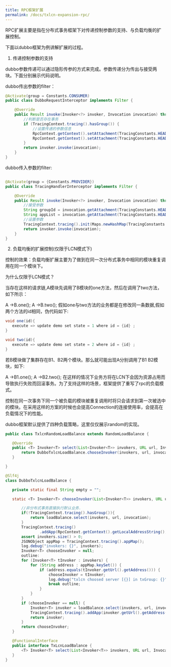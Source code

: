 ```yaml
---
title: RPC框架扩展
permalink: /docs/txlcn-expansion-rpc/
---
```


RPC扩展主要是指在分布式事务框架下对传递控制参数的支持、与负载均衡的扩展控制。   

下面以dubbo框架为例讲解扩展的过程。


1. 传递控制参数的支持

dubbo参数传递可以通过隐形传参的方式来完成。参数传递分为传出与接受两块。下面分别展示代码说明。

dubbo传出参数的filter：

```java
@Activate(group = Constants.CONSUMER)
public class DubboRequestInterceptor implements Filter {

    @Override
    public Result invoke(Invoker<?> invoker, Invocation invocation) throws RpcException {
        //判断是否存在事务
        if (TracingContext.tracing().hasGroup()) {
            //设置传递的参数信息
            RpcContext.getContext().setAttachment(TracingConstants.HEADER_KEY_GROUP_ID, TracingContext.tracing().groupId());
            RpcContext.getContext().setAttachment(TracingConstants.HEADER_KEY_APP_MAP, TracingContext.tracing().appMapBase64String());
        }
        return invoker.invoke(invocation);
    }
}

```

dubbo传入参数的filter:

```java

@Activate(group = {Constants.PROVIDER})
public class TracingHandlerInterceptor implements Filter {

    @Override
    public Result invoke(Invoker<?> invoker, Invocation invocation) throws RpcException {
        //接受参数
        String groupId = invocation.getAttachment(TracingConstants.HEADER_KEY_GROUP_ID, "");
        String appList = invocation.getAttachment(TracingConstants.HEADER_KEY_APP_MAP, "");
        //设置参数
        TracingContext.tracing().init(Maps.newHashMap(TracingConstants.GROUP_ID, groupId, TracingConstants.APP_MAP, appList));
        return invoker.invoke(invocation);
    }
}

```




 2. 负载均衡的扩展控制(仅限于LCN模式下)
 
 控制的效果：负载均衡扩展主要为了做到在同一次分布式事务中相同的模块重复调用在同一个模块下。   
 
 为什么仅限于LCN模式？   
 
 当存在这样的请求链,A模块先调用了B模块的one方法，然后在调用了two方法，如下所示：
 
 A ->B.one();
 A ->B.two();
 假如one与two方法的业务都是在修改同一条数据,假如两个方法的id相同，伪代码如下:
 ```java
 void one(id){
    execute => update demo set state = 1 where id = {id} ;
 }
 
 void two(id){
    execute => update demo set state = 2 where id = {id} ;
 }
 
```
 若B模块做了集群存在B1、B2两个模块。那么就可能出现A分别调用了B1 B2模块，如下:
 
 A ->B1.one();
 A ->B2.two();
 在这样的情况下业务方将在LCN下会因为资源占用而导致执行失败而回滚事务。为了支持这样的场景，框架提供了重写了rpc的负载模式。
 
 控制在同一次事务下同一个被负载的模块被重复调用时将只会请求到第一次被选中的模块。在采用这样的方案的时候也会提高Connection的连接使用率，会提高在负载情况下的性能。
 
 dubbo框架默认提供了四种负载策略，这里仅仅展示random的实现。
 
 ```java
public class TxlcnRandomLoadBalance extends RandomLoadBalance {

    @Override
    public <T> Invoker<T> select(List<Invoker<T>> invokers, URL url, Invocation invocation) {
        return DubboTxlcnLoadBalance.chooseInvoker(invokers, url, invocation, super::select);
    }

}

@Slf4j
class DubboTxlcnLoadBalance {

    private static final String empty = "";

    static <T> Invoker<T> chooseInvoker(List<Invoker<T>> invokers, URL url, Invocation invocation, TxLcnLoadBalance loadBalance) {

        //非分布式事务直接执行默认业务.
        if(!TracingContext.tracing().hasGroup()){
            return loadBalance.select(invokers, url, invocation);
        }
        TracingContext.tracing()
                .addApp(RpcContext.getContext().getLocalAddressString(), empty);
        assert invokers.size() > 0;
        JSONObject appMap = TracingContext.tracing().appMap();
        log.debug("invokers: {}", invokers);
        Invoker<T> chooseInvoker = null;
        outline:
        for (Invoker<T> tInvoker : invokers) {
            for (String address : appMap.keySet()) {
                if (address.equals(tInvoker.getUrl().getAddress())) {
                    chooseInvoker = tInvoker;
                    log.debug("txlcn choosed server [{}] in txGroup: {}", tInvoker, TracingContext.tracing().groupId());
                    break outline;
                }
            }
        }
        if (chooseInvoker == null) {
            Invoker<T> invoker = loadBalance.select(invokers, url, invocation);
            TracingContext.tracing().addApp(invoker.getUrl().getAddress(), empty);
            return invoker;
        }
        return chooseInvoker;
    }

    @FunctionalInterface
    public interface TxLcnLoadBalance {
        <T> Invoker<T> select(List<Invoker<T>> invokers, URL url, Invocation invocation);
    }
}
```

 
